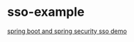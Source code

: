 # sso-example


[spring boot and spring security sso demo](https://weyunx.com/2019/02/12/spring-boot-sso/)